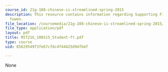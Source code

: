 ```yaml
---
course_id: 21g-108-chinese-ii-streamlined-spring-2015
description: This resource contains information regarding Supporting Files in Daxue
  Yuwen.
file_location: /coursemedia/21g-108-chinese-ii-streamlined-spring-2015/85629549f3fe67cfdc4f44425d94fb4f_MIT21G_108S15_Student-ft.pdf
file_type: application/pdf
layout: pdf
title: MIT21G_108S15_Student-ft.pdf
type: course
uid: 85629549f3fe67cfdc4f44425d94fb4f

---
```

None
